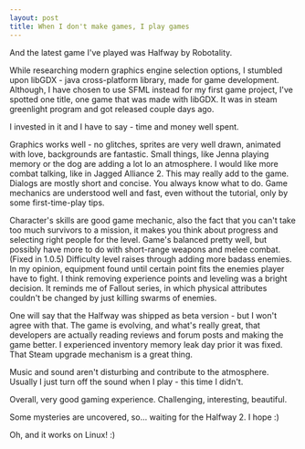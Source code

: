 ```yaml
---
layout: post
title: When I don't make games, I play games
---
```

And the latest game I've played was Halfway by Robotality.

While researching modern graphics engine selection options, I stumbled upon libGDX - java cross-platform library, made for game development. Although, I have chosen to use SFML instead for my first game project, I've spotted one title, one game that was made with libGDX. It was in steam greenlight program and got released couple days ago.

I invested in it and I have to say - time and money well spent.

Graphics works well - no glitches, sprites are very well drawn, animated with love, backgrounds are fantastic. Small things, like Jenna playing memory or the dog are adding a lot lo an atmosphere. I would like more combat talking, like in Jagged Alliance 2. This may really add to the game. Dialogs are mostly short and concise. You always know what to do. Game mechanics are understood well and fast, even without the tutorial, only by some first-time-play tips. 

Character's skills are good game mechanic, also the fact that you can't take too much survivors to a mission, it makes you think about progress and selecting right people for the level. Game's balanced pretty well, but possibly have more to do with short-range weapons and melee combat. (Fixed in 1.0.5) Difficulty level raises through adding more badass enemies. In my opinion, equipment found until certain point fits the enemies player have to fight. I think removing experience points and leveling was a bright decision. It reminds me of Fallout series, in which physical attributes couldn't be changed by just killing swarms of enemies.

One will say that the Halfway was shipped as beta version - but I won't agree with that. The game is evolving, and what's really great, that developers are actually reading reviews and forum posts and making the game better. I experienced inventory memory leak day prior it was fixed. That Steam upgrade mechanism is a great thing. 

Music and sound aren't disturbing and contribute to the atmosphere. Usually I just turn off the sound when I play - this time I didn't.

Overall, very good gaming experience. Challenging, interesting, beautiful.

Some mysteries are uncovered, so... waiting for the Halfway 2. I hope :)

Oh, and it works on Linux! :)

